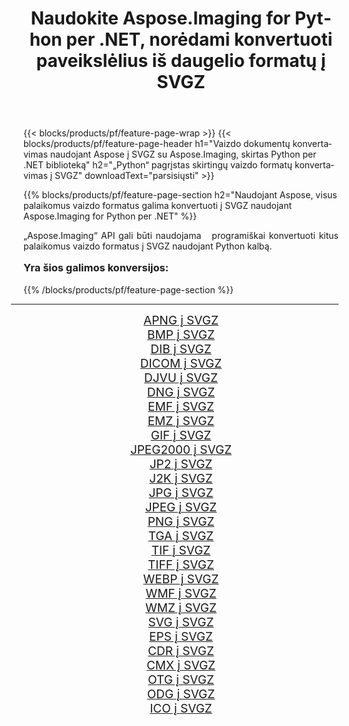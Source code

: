 ﻿---
title: Naudokite Aspose.Imaging for Python per .NET, norėdami konvertuoti paveikslėlius iš daugelio formatų į SVGZ 
weight: 3920
url: /lt/python-net/conversion/to/svgz/ 
lang: lt
langdirlevel: 2
locales: zh-hans,ja,it,ru,de,es,fr,nl,id,lt,pl,pt,vi,tr,ko,zh-hant,ar,hi,th,sv,cs,uk,he
description: Galite naudoti Aspose.Imaging for Python per .NET biblioteką, norėdami konvertuoti iš įvairių formatų į SVGZ
---

{{< blocks/products/pf/feature-page-wrap >}}
{{< blocks/products/pf/feature-page-header h1="Vaizdo dokumentų konvertavimas naudojant Aspose į SVGZ su Aspose.Imaging, skirtas Python per .NET biblioteką" h2="„Python“ pagrįstas skirtingų vaizdo formatų konvertavimas į SVGZ" downloadText="parsisiųsti" >}}


{{% blocks/products/pf/feature-page-section  h2="Naudojant Aspose, visus palaikomus vaizdo formatus galima konvertuoti į SVGZ naudojant Aspose.Imaging for Python per .NET" %}}
<p align=justify>„Aspose.Imaging“ API gali būti naudojama   programiškai konvertuoti kitus palaikomus vaizdo formatus į SVGZ naudojant Python kalbą.</p>
<h3 style="margin-top:16px;">
Yra šios galimos konversijos:
</h3>
{{% /blocks/products/pf/feature-page-section %}}
<div class="container-fluid productfamilypage bg-gray">
    <div class="convertypes bg-gray agp-content section">
        <div class="container">
		<hr style="margin-left:-20px;"/>
		<div class="row other-converters" style="gap: 10px;font-size: 19px;text-align:center;">
		    <div class='col-md-3 other-converter remove-lp remove-rp'><a href="/imaging/lt/python-net/conversion/apng-to-svgz/" style="padding:15px;">APNG į SVGZ</a></div>
<div class='col-md-3 other-converter remove-lp remove-rp'><a href="/imaging/lt/python-net/conversion/bmp-to-svgz/" style="padding:15px;">BMP į SVGZ</a></div>
<div class='col-md-3 other-converter remove-lp remove-rp'><a href="/imaging/lt/python-net/conversion/dib-to-svgz/" style="padding:15px;">DIB į SVGZ</a></div>
<div class='col-md-3 other-converter remove-lp remove-rp'><a href="/imaging/lt/python-net/conversion/dicom-to-svgz/" style="padding:15px;">DICOM į SVGZ</a></div>
<div class='col-md-3 other-converter remove-lp remove-rp'><a href="/imaging/lt/python-net/conversion/djvu-to-svgz/" style="padding:15px;">DJVU į SVGZ</a></div>
<div class='col-md-3 other-converter remove-lp remove-rp'><a href="/imaging/lt/python-net/conversion/dng-to-svgz/" style="padding:15px;">DNG į SVGZ</a></div>
<div class='col-md-3 other-converter remove-lp remove-rp'><a href="/imaging/lt/python-net/conversion/emf-to-svgz/" style="padding:15px;">EMF į SVGZ</a></div>
<div class='col-md-3 other-converter remove-lp remove-rp'><a href="/imaging/lt/python-net/conversion/emz-to-svgz/" style="padding:15px;">EMZ į SVGZ</a></div>
<div class='col-md-3 other-converter remove-lp remove-rp'><a href="/imaging/lt/python-net/conversion/gif-to-svgz/" style="padding:15px;">GIF į SVGZ</a></div>
<div class='col-md-3 other-converter remove-lp remove-rp'><a href="/imaging/lt/python-net/conversion/jpeg2000-to-svgz/" style="padding:15px;">JPEG2000 į SVGZ</a></div>
<div class='col-md-3 other-converter remove-lp remove-rp'><a href="/imaging/lt/python-net/conversion/jp2-to-svgz/" style="padding:15px;">JP2 į SVGZ</a></div>
<div class='col-md-3 other-converter remove-lp remove-rp'><a href="/imaging/lt/python-net/conversion/j2k-to-svgz/" style="padding:15px;">J2K į SVGZ</a></div>
<div class='col-md-3 other-converter remove-lp remove-rp'><a href="/imaging/lt/python-net/conversion/jpg-to-svgz/" style="padding:15px;">JPG į SVGZ</a></div>
<div class='col-md-3 other-converter remove-lp remove-rp'><a href="/imaging/lt/python-net/conversion/jpeg-to-svgz/" style="padding:15px;">JPEG į SVGZ</a></div>
<div class='col-md-3 other-converter remove-lp remove-rp'><a href="/imaging/lt/python-net/conversion/png-to-svgz/" style="padding:15px;">PNG į SVGZ</a></div>
<div class='col-md-3 other-converter remove-lp remove-rp'><a href="/imaging/lt/python-net/conversion/tga-to-svgz/" style="padding:15px;">TGA į SVGZ</a></div>
<div class='col-md-3 other-converter remove-lp remove-rp'><a href="/imaging/lt/python-net/conversion/tif-to-svgz/" style="padding:15px;">TIF į SVGZ</a></div>
<div class='col-md-3 other-converter remove-lp remove-rp'><a href="/imaging/lt/python-net/conversion/tiff-to-svgz/" style="padding:15px;">TIFF į SVGZ</a></div>
<div class='col-md-3 other-converter remove-lp remove-rp'><a href="/imaging/lt/python-net/conversion/webp-to-svgz/" style="padding:15px;">WEBP į SVGZ</a></div>
<div class='col-md-3 other-converter remove-lp remove-rp'><a href="/imaging/lt/python-net/conversion/wmf-to-svgz/" style="padding:15px;">WMF į SVGZ</a></div>
<div class='col-md-3 other-converter remove-lp remove-rp'><a href="/imaging/lt/python-net/conversion/wmz-to-svgz/" style="padding:15px;">WMZ į SVGZ</a></div>
<div class='col-md-3 other-converter remove-lp remove-rp'><a href="/imaging/lt/python-net/conversion/svg-to-svgz/" style="padding:15px;">SVG į SVGZ</a></div>
<div class='col-md-3 other-converter remove-lp remove-rp'><a href="/imaging/lt/python-net/conversion/eps-to-svgz/" style="padding:15px;">EPS į SVGZ</a></div>
<div class='col-md-3 other-converter remove-lp remove-rp'><a href="/imaging/lt/python-net/conversion/cdr-to-svgz/" style="padding:15px;">CDR į SVGZ</a></div>
<div class='col-md-3 other-converter remove-lp remove-rp'><a href="/imaging/lt/python-net/conversion/cmx-to-svgz/" style="padding:15px;">CMX į SVGZ</a></div>
<div class='col-md-3 other-converter remove-lp remove-rp'><a href="/imaging/lt/python-net/conversion/otg-to-svgz/" style="padding:15px;">OTG į SVGZ</a></div>
<div class='col-md-3 other-converter remove-lp remove-rp'><a href="/imaging/lt/python-net/conversion/odg-to-svgz/" style="padding:15px;">ODG į SVGZ</a></div>
<div class='col-md-3 other-converter remove-lp remove-rp'><a href="/imaging/lt/python-net/conversion/ico-to-svgz/" style="padding:15px;">ICO į SVGZ</a></div>
                </div>
        </div>
    </div>
</div>
<br/>

